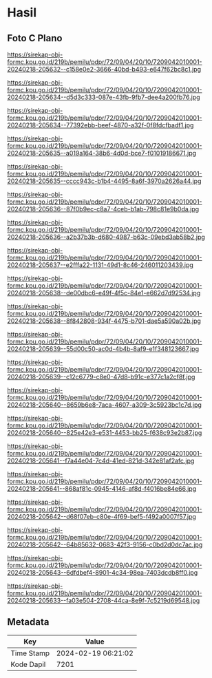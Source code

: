# Hasil

## Foto C Plano

https://sirekap-obj-formc.kpu.go.id/219b/pemilu/pdpr/72/09/04/20/10/7209042010001-20240218-205632--c158e0e2-3666-40bd-b493-e647f62bc8c1.jpg

https://sirekap-obj-formc.kpu.go.id/219b/pemilu/pdpr/72/09/04/20/10/7209042010001-20240218-205634--d5d3c333-087e-43fb-9fb7-dee4a200fb76.jpg

https://sirekap-obj-formc.kpu.go.id/219b/pemilu/pdpr/72/09/04/20/10/7209042010001-20240218-205634--77392ebb-beef-4870-a32f-0f8fdcfbadf1.jpg

https://sirekap-obj-formc.kpu.go.id/219b/pemilu/pdpr/72/09/04/20/10/7209042010001-20240218-205635--a019a164-38b6-4d0d-bce7-f01019186671.jpg

https://sirekap-obj-formc.kpu.go.id/219b/pemilu/pdpr/72/09/04/20/10/7209042010001-20240218-205635--cccc943c-b1b4-4495-8a6f-3970a2626a44.jpg

https://sirekap-obj-formc.kpu.go.id/219b/pemilu/pdpr/72/09/04/20/10/7209042010001-20240218-205636--87f0b9ec-c8a7-4ceb-b1ab-798c81e9b0da.jpg

https://sirekap-obj-formc.kpu.go.id/219b/pemilu/pdpr/72/09/04/20/10/7209042010001-20240218-205636--a2b37b3b-d680-4987-b63c-09ebd3ab58b2.jpg

https://sirekap-obj-formc.kpu.go.id/219b/pemilu/pdpr/72/09/04/20/10/7209042010001-20240218-205637--e2fffa22-1131-49d1-8c46-246011203439.jpg

https://sirekap-obj-formc.kpu.go.id/219b/pemilu/pdpr/72/09/04/20/10/7209042010001-20240218-205638--de00dbc6-e49f-4f5c-84e1-e662d7d92534.jpg

https://sirekap-obj-formc.kpu.go.id/219b/pemilu/pdpr/72/09/04/20/10/7209042010001-20240218-205638--8f842808-934f-4475-b701-dae5a590a02b.jpg

https://sirekap-obj-formc.kpu.go.id/219b/pemilu/pdpr/72/09/04/20/10/7209042010001-20240218-205639--55d00c50-ac0d-4b4b-8af9-e1f348123667.jpg

https://sirekap-obj-formc.kpu.go.id/219b/pemilu/pdpr/72/09/04/20/10/7209042010001-20240218-205639--c12c6779-c8e0-47d8-b91c-e377c1a2cf8f.jpg

https://sirekap-obj-formc.kpu.go.id/219b/pemilu/pdpr/72/09/04/20/10/7209042010001-20240218-205640--8659b6e8-7aca-4607-a309-3c5923bc1c7d.jpg

https://sirekap-obj-formc.kpu.go.id/219b/pemilu/pdpr/72/09/04/20/10/7209042010001-20240218-205640--825e42e3-e531-4453-bb25-f638c93e2b87.jpg

https://sirekap-obj-formc.kpu.go.id/219b/pemilu/pdpr/72/09/04/20/10/7209042010001-20240218-205641--f7a44e04-7c4d-41ed-821d-342e81af2afc.jpg

https://sirekap-obj-formc.kpu.go.id/219b/pemilu/pdpr/72/09/04/20/10/7209042010001-20240218-205641--868af81c-0945-4146-af8d-f4016be84e66.jpg

https://sirekap-obj-formc.kpu.go.id/219b/pemilu/pdpr/72/09/04/20/10/7209042010001-20240218-205642--d68f07eb-c80e-4f69-bef5-f492a0007f57.jpg

https://sirekap-obj-formc.kpu.go.id/219b/pemilu/pdpr/72/09/04/20/10/7209042010001-20240218-205642--64b85632-0683-42f3-9156-c0bd2d0dc7ac.jpg

https://sirekap-obj-formc.kpu.go.id/219b/pemilu/pdpr/72/09/04/20/10/7209042010001-20240218-205643--6dfdbef4-8901-4c34-98ea-7403dcdb8ff0.jpg

https://sirekap-obj-formc.kpu.go.id/219b/pemilu/pdpr/72/09/04/20/10/7209042010001-20240218-205633--fa03e504-2708-44ca-8e9f-7c5219d69548.jpg


## Metadata

| Key        | Value               |
| ---------- | ------------------- |
| Time Stamp | 2024-02-19 06:21:02 |
| Kode Dapil | 7201                |



